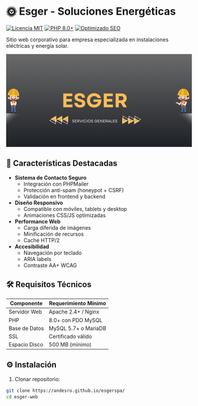 # 🌞 Esger - Soluciones Energéticas

[![Licencia MIT](https://img.shields.io/badge/Licencia-MIT-orange.svg)](LICENSE)
[![PHP 8.0+](https://img.shields.io/badge/PHP-8.0%2B-blue.svg)](https://php.net/)
[![Optimizado SEO](https://img.shields.io/badge/SEO-Optimizado-brightgreen.svg)](https://esger.cl)

Sitio web corporativo para empresa especializada en instalaciones eléctricas y energía solar.

![Captura de la página principal](images/banners/2.png)

## 🚀 Características Destacadas

- **Sistema de Contacto Seguro**
  - Integración con PHPMailer
  - Protección anti-spam (honeypot + CSRF)
  - Validación en frontend y backend
- **Diseño Responsivo**
  - Compatible con móviles, tablets y desktop
  - Animaciones CSS/JS optimizadas
- **Performance Web**
  - Carga diferida de imágenes
  - Minificación de recursos
  - Caché HTTP/2
- **Accesibilidad**
  - Navegación por teclado
  - ARIA labels
  - Contraste AA+ WCAG

## 🛠️ Requisitos Técnicos

| Componente    | Requerimiento Mínimo |
| ------------- | -------------------- |
| Servidor Web  | Apache 2.4+ / Nginx  |
| PHP           | 8.0+ con PDO MySQL   |
| Base de Datos | MySQL 5.7+ o MariaDB |
| SSL           | Certificado válido   |
| Espacio Disco | 500 MB (mínimo)      |

## ⚙️ Instalación

1. Clonar repositorio:

```bash
git clone https://andesro.github.io/esgerspa/
cd esger-web
```
